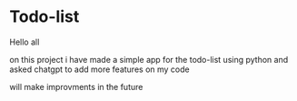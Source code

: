 # Todo-list

Hello all

on this project i have made a simple app for the todo-list using python and asked chatgpt to add more features on my code 

will make improvments in the future
